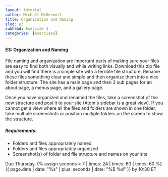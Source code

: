 ```yaml
---
layout: tutorial
author: Michael McDermott
title: Organization and Naming
slug: e3
subhead: Exercise 3
categories: [exercises]
---
```

#### E3: Organization and Naming

File naming and organization are important parts of making sure your files are easy to find both visually and while writing links. Download this zip file and you will find there is a simple site with a terrible file structure. Rename these files something clear and simple and then organize them into a nice folder structure. The site has a main page and then 3 sub pages for an about page, a menus page, and a gallery page.

Once you have organized and renamed the files, take a screenshot of the new structure and post it to your site (Atom's sidebar is a great view). If you cannot get a view where all the files and folders are shown in one folder, take multiple screenshots or position multiple folders on the screen to show the structure.

##### Requirements:

* Folders and files appropriately named
* Folders and files appropriately organized
* Screenshot(s) of folder and file structure and names on your site

<span class="due">Due Thursday, {% assign seconds = 7 | times: 24 | times: 60 | times: 60 %}{{ page.date | date: "%s" | plus: seconds | date: "%B %d" }} by 10:30 ET</span>
